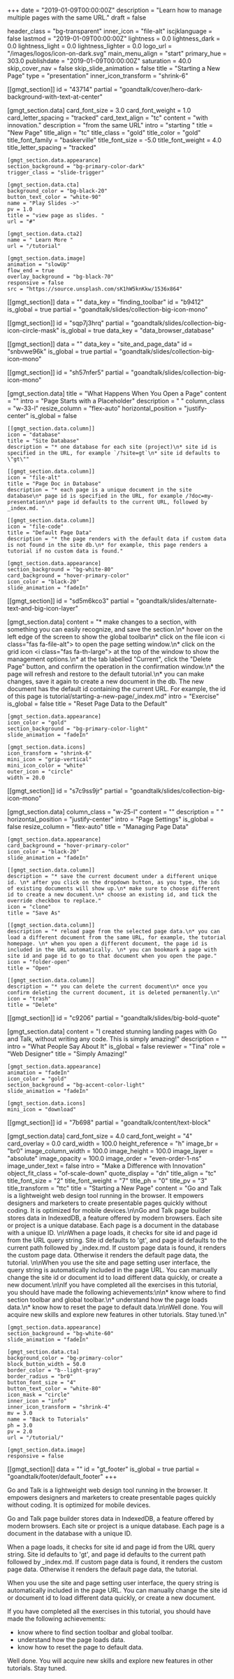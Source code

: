 +++
date = "2019-01-09T00:00:00Z"
description = "Learn how to manage multiple pages with the same URL."
draft = false

header_class = "bg-transparent"
inner_icon = "file-alt"
iscjklanguage = false
lastmod = "2019-01-09T00:00:00Z"
lightness = 0.0
lightness_dark = 0.0
lightness_light = 0.0
lightness_lighter = 0.0
logo_url = "/images/logos/icon-on-dark.svg"
main_menu_align = "start"
primary_hue = 303.0
publishdate = "2019-01-09T00:00:00Z"
saturation = 40.0
skip_cover_nav = false
skip_slide_animation = false
title = "Starting a New Page"
type = "presentation"
inner_icon_transform = "shrink-6"

[[gmgt_section]]
id = "43714"
partial = "goandtalk/cover/hero-dark-background-with-text-at-center"

  [gmgt_section.data]
  card_font_size = 3.0
  card_font_weight = 1.0
  card_letter_spacing = "tracked"
  card_text_align = "tc"
  content = "with innovation."
  description = "from the same URL"
  intro = "starting "
  title = "New Page"
  title_align = "tc"
  title_class = "gold"
  title_color = "gold"
  title_font_family = "baskerville"
  title_font_size = -5.0
  title_font_weight = 4.0
  title_letter_spacing = "tracked"

    [gmgt_section.data.appearance]
    section_background = "bg-primary-color-dark"
    trigger_class = "slide-trigger"

    [gmgt_section.data.cta]
    background_color = "bg-black-20"
    button_text_color = "white-90"
    name = "Play Slides ->"
    pv = 1.0
    title = "view page as slides. "
    url = "#"

    [gmgt_section.data.cta2]
    name = " Learn More "
    url = "/tutorial"

    [gmgt_section.data.image]
    animation = "slowUp"
    flow_end = true
    overlay_background = "bg-black-70"
    responsive = false
    src = "https://source.unsplash.com/sK1hW5knKkw/1536x864"

[[gmgt_section]]
data = ""
data_key = "finding_toolbar"
id = "b9412"
is_global = true
partial = "goandtalk/slides/collection-big-icon-mono"

[[gmgt_section]]
id = "sqp7j3hrq"
partial = "goandtalk/slides/collection-big-icon-circle-mask"
is_global = true
data_key = "data_browser_database"

[[gmgt_section]]
data = ""
data_key = "site_and_page_data"
id = "snbvwe96k"
is_global = true
partial = "goandtalk/slides/collection-big-icon-mono"

[[gmgt_section]]
id = "sh57nfer5"
partial = "goandtalk/slides/collection-big-icon-mono"

  [gmgt_section.data]
  title = "What Happens When You Open a Page"
  content = ""
  intro = "Page Starts with a Placeholder"
  description = "  "
  column_class = "w-33-l"
  resize_column = "flex-auto"
  horizontal_position = "justify-center"
  is_global = false

    [[gmgt_section.data.column]]
    icon = "database"
    title = "Site Database"
    description = "* one database for each site (project)\n* site id is specified in the URL, for example `/?site=gt`\n* site id defaults to \"gt\""

    [[gmgt_section.data.column]]
    icon = "file-alt"
    title = "Page Doc in Database"
    description = "* each page is a unique document in the site database\n* page id is specified in the URL, for example /?doc=my-presentation\n* page id defaults to the current URL, followed by _index.md. "

    [[gmgt_section.data.column]]
    icon = "file-code"
    title = "Default Page Data"
    description = "* the page renders with the default data if custom data is not found in the site db.\n* for example, this page renders a tutorial if no custom data is found."

    [gmgt_section.data.appearance]
    section_background = "bg-white-80"
    card_background = "hover-primary-color"
    icon_color = "black-20"
    slide_animation = "fadeIn"

[[gmgt_section]]
id = "sd5m6kco3"
partial = "goandtalk/slides/alternate-text-and-big-icon-layer"

  [gmgt_section.data]
  content = "* make changes to a section, with something you can easily recognize, and save the section.\n* hover on the left edge of the screen to show the global toolbar\n* click on the file icon <i class=\"fas fa-file-alt\"></i> to open the page setting  window.\n* click on the grid icon <i class=\"fas fa-th-large\"></i> at the top of the window to show the management options.\n* at the tab labelled \"Current\", click the \"Delete Page\" button, and confirm the operation in the confirmation window.\n* the page will refresh and restore to the default tutorial.\n* you can make changes, save it again to create a new document in the db. The new document has the default id containing the current URL. For example, the id of this page is tutorial/starting-a-new-page/_index.md"
  intro = "Exercise"
  is_global = false
  title = "Reset Page Data to the Default"

    [gmgt_section.data.appearance]
    icon_color = "gold"
    section_background = "bg-primary-color-light"
    slide_animation = "fadeIn"

    [gmgt_section.data.icons]
    icon_transform = "shrink-6"
    mini_icon = "grip-vertical"
    mini_icon_color = "white"
    outer_icon = "circle"
    width = 20.0

[[gmgt_section]]
id = "s7c9ss9jr"
partial = "goandtalk/slides/collection-big-icon-mono"

  [gmgt_section.data]
  column_class = "w-25-l"
  content = ""
  description = "  "
  horizontal_position = "justify-center"
  intro = "Page Settings"
  is_global = false
  resize_column = "flex-auto"
  title = "Managing Page Data"

    [gmgt_section.data.appearance]
    card_background = "hover-primary-color"
    icon_color = "black-20"
    slide_animation = "fadeIn"

    [[gmgt_section.data.column]]
    description = "* save the current document under a different unique id. \n* after you click on the dropdown button, as you type, the ids of existing documents will show up.\n* make sure to choose different id to create a new document.\n* choose an existing id, and tick the override checkbox to replace."
    icon = "clone"
    title = "Save As"

    [[gmgt_section.data.column]]
    description = "* reload page from the selected page data.\n* you can load a different document from the same URL, for example, the tutorial homepage. \n* when you open a different document, the page id is included in the URL automatically. \n* you can bookmark a page with site id and page id to go to that document when you open the page."
    icon = "folder-open"
    title = "Open"

    [[gmgt_section.data.column]]
    description = "* you can delete the current document\n* once you confirm deleting the current document, it is deleted permanently.\n"
    icon = "trash"
    title = "Delete"

[[gmgt_section]]
id = "c9206"
partial = "goandtalk/slides/big-bold-quote"

  [gmgt_section.data]
  content = "I created stunning landing pages with Go and Talk, without writing any code. This is simply amazing!"
  description = ""
  intro = "What People Say About It"
  is_global = false
  reviewer = "Tina"
  role = "Web Designer"
  title = "Simply Amazing!"

    [gmgt_section.data.appearance]
    animation = "fadeIn"
    icon_color = "gold"
    section_background = "bg-accent-color-light"
    slide_animation = "fadeIn"

    [gmgt_section.data.icons]
    mini_icon = "download"

[[gmgt_section]]
id = "7b698"
partial = "goandtalk/content/text-block"

  [gmgt_section.data]
  card_font_size = 4.0
  card_font_weight = "4"
  card_overlay = 0.0
  card_width = 100.0
  height_reference = "h"
  image_br = "br0"
  image_column_width = 100.0
  image_height = 100.0
  image_layer = "absolute"
  image_opacity = 100.0
  image_order = "even-order-1-ns"
  image_under_text = false
  intro = "Make a Difference with Innovation"
  object_fit_class = "of-scale-down"
  quote_display = "dn"
  title_align = "tc"
  title_font_size = "2"
  title_font_weight = "7"
  title_ph = "0"
  title_pv = "3"
  title_transform = "ttc"
  title = "Starting a New Page"
  content = "Go and Talk is a lightweight web design tool running in the browser. It empowers designers and marketers to create presentable pages quickly without coding. It is optimized for mobile devices.\n\nGo and Talk page builder stores data in IndexedDB, a feature offered by modern browsers. Each site  or project is a unique database. Each page is a document in the database with a unique ID. \n\nWhen a page loads, it checks for site id and page id from the URL query string. Site id defaults to 'gt', and page id defaults to the current path followed by _index.md. If custom page data is found, it renders the custom page data. Otherwise it renders the default page data, the tutorial. \n\nWhen you use the site and page setting user interface, the query string is automatically included in the page URL. You can manually change the site id or document id to load different data quickly, or create a new document.\n\nIf you have completed all the exercises in this tutorial, you should have made the following achievements:\n\n* know where to find section toolbar and global toolbar.\n* understand how the page loads data.\n* know how to reset the page to default data.\n\nWell done. You will acquire new skills and explore new features in other tutorials. Stay tuned.\n"

    [gmgt_section.data.appearance]
    section_background = "bg-white-60"
    slide_animation = "fadeIn"

    [gmgt_section.data.cta]
    background_color = "bg-primary-color"
    block_button_width = 50.0
    border_color = "b--light-gray"
    border_radius = "br0"
    button_font_size = "4"
    button_text_color = "white-80"
    icon_mask = "circle"
    inner_icon = "info"
    inner_icon_transform = "shrink-4"
    mv = 3.0
    name = "Back to Tutorials"
    ph = 3.0
    pv = 2.0
    url = "/tutorial/"

    [gmgt_section.data.image]
    responsive = false

[[gmgt_section]]
data = ""
id = "gt_footer"
is_global = true
partial = "goandtalk/footer/default_footer"
+++

Go and Talk is a lightweight web design tool running in the browser. It empowers designers and marketers to create presentable pages quickly without coding. It is optimized for mobile devices.

Go and Talk page builder stores data in IndexedDB, a feature offered by modern browsers. Each site  or project is a unique database. Each page is a document in the database with a unique ID.

When a page loads, it checks for site id and page id from the URL query string. Site id defaults to 'gt', and page id defaults to the current path followed by _index.md. If custom page data is found, it renders the custom page data. Otherwise it renders the default page data, the tutorial.

When you use the site and page setting user interface, the query string is automatically included in the page URL. You can manually change the site id or document id to load different data quickly, or create a new document.

If you have completed all the exercises in this tutorial, you should have made the following achievements:

* know where to find section toolbar and global toolbar.
* understand how the page loads data.
* know how to reset the page to default data.

Well done. You will acquire new skills and explore new features in other tutorials. Stay tuned.

